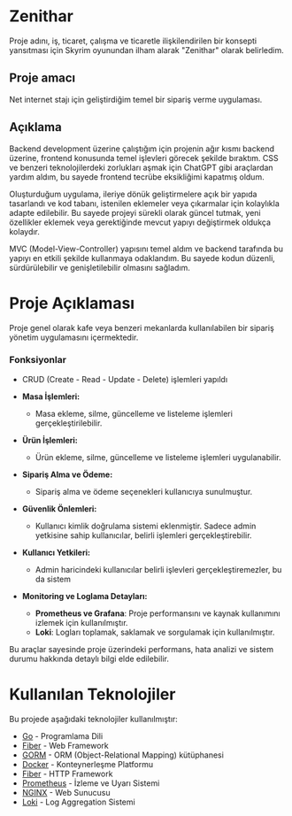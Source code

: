 # Zenithar

Proje adını, iş, ticaret, çalışma ve ticaretle ilişkilendirilen bir konsepti yansıtması için Skyrim oyunundan ilham alarak "Zenithar" olarak belirledim.

## Proje amacı

Net internet stajı için geliştirdiğim temel bir sipariş verme uygulaması.

## Açıklama
Backend development üzerine çalıştığım için projenin ağır kısmı backend üzerine, frontend konusunda temel işlevleri görecek şekilde bıraktım. CSS ve benzeri teknolojilerdeki zorlukları aşmak için ChatGPT gibi araçlardan yardım aldım, bu sayede frontend tecrübe eksikliğimi kapatmış oldum.

Oluşturduğum uygulama, ileriye dönük geliştirmelere açık bir yapıda tasarlandı ve kod tabanı, istenilen eklemeler veya çıkarmalar için kolaylıkla adapte edilebilir. Bu sayede projeyi sürekli olarak güncel tutmak, yeni özellikler eklemek veya gerektiğinde mevcut yapıyı değiştirmek oldukça kolaydır.

MVC (Model-View-Controller) yapısını temel aldım ve backend tarafında bu yapıyı en etkili şekilde kullanmaya odaklandım. Bu sayede kodun düzenli, sürdürülebilir ve genişletilebilir olmasını sağladım.

# Proje Açıklaması

Proje genel olarak kafe veya benzeri mekanlarda kullanılabilen bir sipariş yönetim uygulamasını içermektedir.

### Fonksiyonlar

- CRUD (Create - Read - Update - Delete) işlemleri yapıldı

- **Masa İşlemleri:**
  - Masa ekleme, silme, güncelleme ve listeleme işlemleri gerçekleştirilebilir.

- **Ürün İşlemleri:**
  - Ürün ekleme, silme, güncelleme ve listeleme işlemleri uygulanabilir.

- **Sipariş Alma ve Ödeme:**
  - Sipariş alma ve ödeme seçenekleri kullanıcıya sunulmuştur.

- **Güvenlik Önlemleri:**
  - Kullanıcı kimlik doğrulama sistemi eklenmiştir. Sadece admin yetkisine sahip kullanıcılar, belirli işlemleri gerçekleştirebilir.

- **Kullanıcı Yetkileri:**
  - Admin haricindeki kullanıcılar belirli işlevleri gerçekleştiremezler, bu da sistem

- **Monitoring ve Loglama Detayları:**
  - **Prometheus ve Grafana**: Proje performansını ve kaynak kullanımını izlemek için kullanılmıştır.
  - **Loki**: Logları toplamak, saklamak ve sorgulamak için kullanılmıştır.

Bu araçlar sayesinde proje üzerindeki performans, hata analizi ve sistem durumu hakkında detaylı bilgi elde edilebilir.


# Kullanılan Teknolojiler

Bu projede aşağıdaki teknolojiler kullanılmıştır:

- [Go](https://golang.org/) - Programlama Dili
- [Fiber](https://gofiber.io/) - Web Framework
- [GORM](https://gorm.io/) - ORM (Object-Relational Mapping) kütüphanesi
- [Docker](https://www.docker.com/) - Konteynerleşme Platformu
- [Fiber](https://gofiber.io/) - HTTP Framework
- [Prometheus](https://prometheus.io/) - İzleme ve Uyarı Sistemi
- [NGINX](https://www.nginx.com/) - Web Sunucusu
- [Loki](https://grafana.com/loki) - Log Aggregation Sistemi


